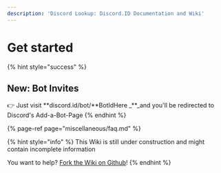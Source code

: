 ```yaml
---
description: 'Discord Lookup: Discord.ID Documentation and Wiki'
---
```


# Get started

{% hint style="success" %}
## New: Bot Invites

👉 Just visit **discord.id/bot/**BotIdHere _\*\*_and you'll be redirected to Discord's Add-a-Bot-Page
{% endhint %}



{% page-ref page="miscellaneous/faq.md" %}

{% hint style="info" %}
This Wiki is still under construction and might contain incomplete information

You want to help? [Fork the Wiki on Github](https://github.com/nerrixde/discordid-wiki)!
{% endhint %}

